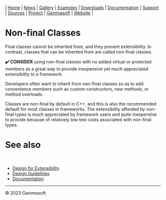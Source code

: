 | [Home](home.md) | [News](news.md) | [Gallery](gallery.md) | [Examples](examples.md) | [Downloads](downloads.md) | [Documentation](documentation.md) | [Support](support.md) | [Sources](https://github.com/gammasoft71/xtd) | [Project](https://sourceforge.net/projects/xtdpro/) | [Gammasoft](gammasoft.md) | [Website](https://gammasoft71.github.io/xtd) |

# Non-final Classes

Final classes cannot be inherited from, and they prevent extensibility. In contrast, classes that can be inherited from are called non-final classes.

**✔️ CONSIDER** using non-final classes with no added virtual or protected members as a great way to provide inexpensive yet much appreciated extensibility to a framework.

Developers often want to inherit from non-final classes so as to add convenience members such as custom constructors, new methods, or method overloads.

Classes are non-final by default in C++, and this is also the recommended default for most classes in frameworks.
The extensibility afforded by non-final types is much appreciated by framework users and quite inexpensive to provide because of relatively low test costs associated with non-final types.

# See also
​
* [Design for Extensibility](design_for_extensibility.md)
* [Design Guidelines](design_guidelines.md)
* [Documentation](documentation.md)

______________________________________________________________________________________________

© 2023 Gammasoft.
